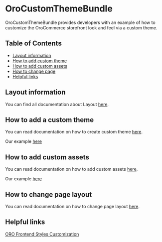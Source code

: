 # OroCustomThemeBundle

OroCustomThemeBundle provides developers with an example of how to customize the OroCommerce storefront look and feel via a custom theme.

## Table of Contents

 - [Layout information](#layout-information)
 - [How to add custom theme](#how-to-add-custom-theme)
 - [How to add custom assets](#how-to-add-custom-assets)
 - [How to change page](#how-to-change-page)
 - [Helpful links](#helpful-links)

## Layout information

You can find all documentation about Layout [here](https://github.com/orocrm/platform/blob/master/src/Oro/Bundle/LayoutBundle/README.md).


## How to add a custom theme

You can read documentation on how to create custom theme [here](https://github.com/orocrm/platform/blob/master/src/Oro/Bundle/LayoutBundle/Resources/doc/theme_definition.md).

Our example [here](./Resources/views/layouts/custom/theme.yml)

## How to add custom assets

You can read documentation on how to add custom assets [here](https://github.com/orocrm/platform/blob/master/src/Oro/Bundle/LayoutBundle/Resources/doc/config_definition.md).

Our example [here](./Resources/views/layouts/custom/config/assets.yml)

## How to change page layout

You can read documentation on how to change page layout [here](https://github.com/orocrm/platform/blob/master/src/Oro/Bundle/LayoutBundle/Resources/doc/layout_update.md).

## Helpful links

[ORO Frontend Styles Customization](https://github.com/orocrm/customer-portal/blob/master/src/Oro/Bundle/FrontendBundle/Resources/doc/frontendStylesCustomization.md)
